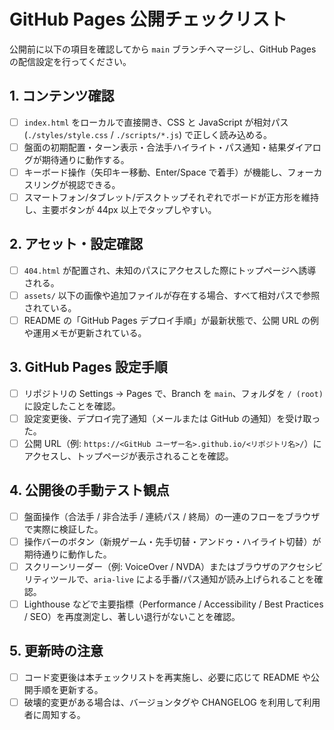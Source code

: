 # GitHub Pages 公開チェックリスト

公開前に以下の項目を確認してから `main` ブランチへマージし、GitHub Pages の配信設定を行ってください。

## 1. コンテンツ確認
- [ ] `index.html` をローカルで直接開き、CSS と JavaScript が相対パス (`./styles/style.css` / `./scripts/*.js`) で正しく読み込める。
- [ ] 盤面の初期配置・ターン表示・合法手ハイライト・パス通知・結果ダイアログが期待通りに動作する。
- [ ] キーボード操作（矢印キー移動、Enter/Space で着手）が機能し、フォーカスリングが視認できる。
- [ ] スマートフォン/タブレット/デスクトップそれぞれでボードが正方形を維持し、主要ボタンが 44px 以上でタップしやすい。

## 2. アセット・設定確認
- [ ] `404.html` が配置され、未知のパスにアクセスした際にトップページへ誘導される。
- [ ] `assets/` 以下の画像や追加ファイルが存在する場合、すべて相対パスで参照されている。
- [ ] README の「GitHub Pages デプロイ手順」が最新状態で、公開 URL の例や運用メモが更新されている。

## 3. GitHub Pages 設定手順
- [ ] リポジトリの Settings → Pages で、Branch を `main`、フォルダを `/ (root)` に設定したことを確認。
- [ ] 設定変更後、デプロイ完了通知（メールまたは GitHub の通知）を受け取った。
- [ ] 公開 URL（例: `https://<GitHub ユーザー名>.github.io/<リポジトリ名>/`）にアクセスし、トップページが表示されることを確認。

## 4. 公開後の手動テスト観点
- [ ] 盤面操作（合法手 / 非合法手 / 連続パス / 終局）の一連のフローをブラウザで実際に検証した。
- [ ] 操作バーのボタン（新規ゲーム・先手切替・アンドゥ・ハイライト切替）が期待通りに動作した。
- [ ] スクリーンリーダー（例: VoiceOver / NVDA）またはブラウザのアクセシビリティツールで、`aria-live` による手番/パス通知が読み上げられることを確認。
- [ ] Lighthouse などで主要指標（Performance / Accessibility / Best Practices / SEO）を再度測定し、著しい退行がないことを確認。

## 5. 更新時の注意
- [ ] コード変更後は本チェックリストを再実施し、必要に応じて README や公開手順を更新する。
- [ ] 破壊的変更がある場合は、バージョンタグや CHANGELOG を利用して利用者に周知する。
